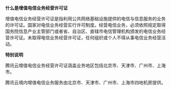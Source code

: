 **什么是增值电信业务经营许可证**

增值电信业务经营许可证是指利用公共网络基础设施提供的电信与信息服务的业务的许可证。国家对电信业务经营实行许可制度。经营电信业务，必须依照规定取得国务院信息产业主管部门或者省、自治区、直辖市电信管理机构颁发的电信业务经营许可证。未取得电信业务经营许可证，任何组织或个人不得从事电信业务经营活动。

**特别说明**

腾讯云增值电信业务经营许可证涵盖业务地区包括北京市、天津市、广州市、上海市。

腾讯云境内增值电信业务服务由北京市、天津市、广州市、上海市四地机房提供。